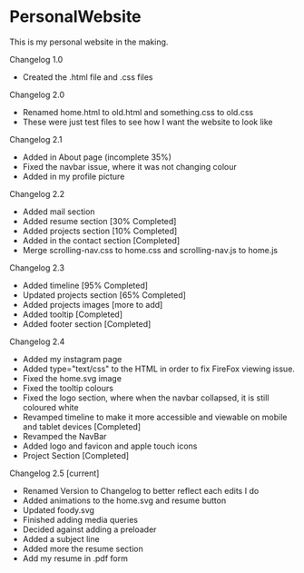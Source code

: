 # PersonalWebsite
This is my personal website in the making.

Changelog 1.0
- Created the .html file and .css files

Changelog 2.0
- Renamed home.html to old.html and something.css to old.css
- These were just test files to see how I want the website to look like

Changelog 2.1
- Added in About page (incomplete 35%)
- Fixed the navbar issue, where it was not changing colour
- Added in my profile picture

Changelog 2.2
- Added mail section
- Added resume section [30% Completed]
- Added projects section [10% Completed]
- Added in the contact section [Completed]
- Merge scrolling-nav.css to home.css and scrolling-nav.js to home.js

Changelog 2.3
- Added timeline [95% Completed]
- Updated projects section [65% Completed]
- Added projects images [more to add]
- Added tooltip [Completed]
- Added footer section [Completed]

Changelog 2.4
- Added my instagram page
- Added type="text/css" to the HTML in order to fix FireFox viewing issue.
- Fixed the home.svg image
- Fixed the tooltip colours
- Fixed the logo section, where when the navbar collapsed, it is still coloured white
- Revamped timeline to make it more accessible and viewable on mobile and tablet devices [Completed]
- Revamped the NavBar
- Added logo and favicon and apple touch icons
- Project Section [Completed]

Changelog 2.5 [current]
- Renamed Version to Changelog to better reflect each edits I do
- Added animations to the home.svg and resume button
- Updated foody.svg
- Finished adding media queries
- Decided against adding a preloader
- Added a subject line
- Added more the resume section
- Add my resume in .pdf form